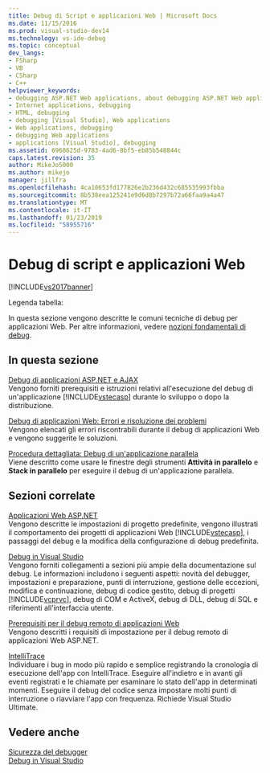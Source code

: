 ```yaml
---
title: Debug di Script e applicazioni Web | Microsoft Docs
ms.date: 11/15/2016
ms.prod: visual-studio-dev14
ms.technology: vs-ide-debug
ms.topic: conceptual
dev_langs:
- FSharp
- VB
- CSharp
- C++
helpviewer_keywords:
- debugging ASP.NET Web applications, about debugging ASP.NET Web applications
- Internet applications, debugging
- HTML, debugging
- debugging [Visual Studio], Web applications
- Web applications, debugging
- debugging Web applications
- applications [Visual Studio], debugging
ms.assetid: 6968625d-9783-4ad6-8bf5-eb85b548844c
caps.latest.revision: 35
author: MikeJo5000
ms.author: mikejo
manager: jillfra
ms.openlocfilehash: 4ca10653fd177826e2b236d432c685535993fbba
ms.sourcegitcommit: 8b538eea125241e9d6d8b7297b72a66faa9a4a47
ms.translationtype: MT
ms.contentlocale: it-IT
ms.lasthandoff: 01/23/2019
ms.locfileid: "58955716"
---
```

# <a name="debugging-web-applications-and-script"></a>Debug di script e applicazioni Web
[!INCLUDE[vs2017banner](../includes/vs2017banner.md)]

Legenda tabella:  
  
 In questa sezione vengono descritte le comuni tecniche di debug per applicazioni Web. Per altre informazioni, vedere [nozioni fondamentali di debug](../debugger/debugger-basics.md).  
  
## <a name="in-this-section"></a>In questa sezione  
 [Debug di applicazioni ASP.NET e AJAX](../debugger/debugging-aspnet-and-ajax-applications.md)  
 Vengono forniti prerequisiti e istruzioni relativi all'esecuzione del debug di un'applicazione [!INCLUDE[vstecasp](../includes/vstecasp-md.md)] durante lo sviluppo o dopo la distribuzione.  
  
 [Debug di applicazioni Web: Errori e risoluzione dei problemi](../debugger/debugging-web-applications-errors-and-troubleshooting.md)  
 Vengono elencati gli errori riscontrabili durante il debug di applicazioni Web e vengono suggerite le soluzioni.  
  
 [Procedura dettagliata: Debug di un'applicazione parallela](../debugger/walkthrough-debugging-a-parallel-application.md)  
 Viene descritto come usare le finestre degli strumenti **Attività in parallelo** e **Stack in parallelo** per eseguire il debug di un'applicazione parallela.  
  
## <a name="related-sections"></a>Sezioni correlate  
 [Applicazioni Web ASP.NET](../debugger/debugging-preparation-aspnet-web-applications.md)  
 Vengono descritte le impostazioni di progetto predefinite, vengono illustrati il comportamento dei progetti di applicazioni Web [!INCLUDE[vstecasp](../includes/vstecasp-md.md)], i passaggi del debug e la modifica della configurazione di debug predefinita.  
  
 [Debug in Visual Studio](../debugger/debugging-in-visual-studio.md)  
 Vengono forniti collegamenti a sezioni più ampie della documentazione sul debug. Le informazioni includono i seguenti aspetti: novità del debugger, impostazioni e preparazione, punti di interruzione, gestione delle eccezioni, modifica e continuazione, debug di codice gestito, debug di progetti [!INCLUDE[vcprvc](../includes/vcprvc-md.md)], debug di COM e ActiveX, debug di DLL, debug di SQL e riferimenti all'interfaccia utente.  
  
 [Prerequisiti per il debug remoto di applicazioni Web](../debugger/prerequistes-for-remote-debugging-web-applications.md)  
 Vengono descritti i requisiti di impostazione per il debug remoto di applicazioni Web ASP.NET.  
  
 [IntelliTrace](../debugger/intellitrace.md)  
 Individuare i bug in modo più rapido e semplice registrando la cronologia di esecuzione dell'app con IntelliTrace. Eseguire all'indietro e in avanti gli eventi registrati e le chiamate per esaminare lo stato dell'app in determinati momenti. Eseguire il debug del codice senza impostare molti punti di interruzione o riavviare l'app con frequenza. Richiede Visual Studio Ultimate.  
  
## <a name="see-also"></a>Vedere anche  
 [Sicurezza del debugger](../debugger/debugger-security.md)   
 [Debug in Visual Studio](../debugger/debugging-in-visual-studio.md)
